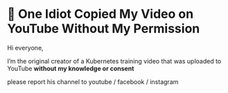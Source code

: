 # 🚨 One Idiot Copied My Video on YouTube Without My Permission

Hi everyone,

I’m the original creator of a Kubernetes training video that was uploaded to YouTube **without my knowledge or consent** 

please report his channel to youtube / facebook / instagram 


